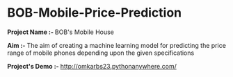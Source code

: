 # BOB-Mobile-Price-Prediction
<b> Project Name :- </b> BOB's Mobile House

<b> Aim :- </b> The aim of creating a machine learning model for predicting the price range of mobile phones depending upon the given specifications

<b> Project's Demo :- </b> http://omkarbs23.pythonanywhere.com/
